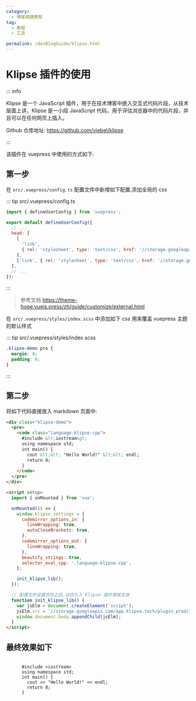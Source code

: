 ```yaml
---
category:
  - 博客搭建教程
tag:
  - 教程
  - 工具

permalink: /devBlogGuide/klipse.html
---
```


# Klipse 插件的使用

::: info

Klipse 是一个 JavaScript 插件，用于在技术博客中嵌入交互式代码片段，从技术层面上讲，Klipse 是一小段 JavaScript 代码，用于评估浏览器中的代码片段，并且可以在任何网页上插入。

Github 仓库地址: https://github.com/viebel/klipse

:::

该插件在 vuepress 中使用的方式如下:

## 第一步

在 `src/.vuepress/config.ts` 配置文件中新增如下配置,添加全局的 css

::: tip src/.vuepress/config.ts

```js
import { defineUserConfig } from 'vuepress';

export default defineUserConfig({
  // ...
  head: [
    [
      'link',
      { rel: 'stylesheet', type: 'text/css', href: '//storage.googleapis.com/app.klipse.tech/css/codemirror.css' },
    ],
    ['link', { rel: 'stylesheet', type: 'text/css', href: '//storage.googleapis.com/app.klipse.tech/css/prolog.css' }],
  ],
  // ...
});
```

:::

> 参考文档 https://theme-hope.vuejs.press/zh/guide/customize/external.html

在 `src/.vuepress/styles/index.scss` 中添加如下 css 用来覆盖 vuepress 主题的默认样式

::: tip src/.vuepress/styles/index.scss

```css
.klipse-demo pre {
  margin: 0;
  padding: 0;
}
```

:::

## 第二步

将如下代码直接放入 markdown 页面中:

```html
<div class="klipse-demo">
  <pre>
    <code class="language-klipse-cpp">
      #include &lt;iostream&gt;
      using namespace std;
      int main() {
        cout &lt;&lt; "Hello World!" &lt;&lt; endl;
        return 0;
      }  
    </code>
  </pre>
</div>

<script setup>
  import { onMounted } from 'vue';

  onMounted(() => {
    window.klipse_settings = {
      codemirror_options_in: {
        lineWrapping: true,
        autoCloseBrackets: true,
      },
      codemirror_options_out: {
        lineWrapping: true,
      },
      beautify_strings: true,
      selector_eval_cpp: '.language-klipse-cpp',
    };

    init_klipse_lib();
  });

  // 配置文件设置完毕之后,动态引入 Klipse 插件使其生效
  function init_klipse_lib() {
    var jsElm = document.createElement('script');
    jsElm.src = '//storage.googleapis.com/app.klipse.tech/plugin_prod/js/klipse_plugin.min.js?the_version=7.11.2';
    window.document.body.appendChild(jsElm);
  }
</script>
```

## 最终效果如下

<div class="klipse-demo">
  <pre>
    <code class="language-klipse-cpp">
      #include &lt;iostream&gt;
      using namespace std;
      int main() {
        cout &lt;&lt; "Hello World!" &lt;&lt; endl;
        return 0;
      }  
    </code>
  </pre>
</div>

<script setup>
  import { onMounted } from 'vue';

  onMounted(() => {
    window.klipse_settings = {
      codemirror_options_in: {
        lineWrapping: true,
        autoCloseBrackets: true,
      },
      codemirror_options_out: {
        lineWrapping: true,
      },
      beautify_strings: true,
      selector_eval_cpp: '.language-klipse-cpp',
    };

    init_klipse_lib();
  });

  // 配置文件设置完毕之后,动态引入 Klipse 插件使其生效
  function init_klipse_lib() {
    var jsElm = document.createElement('script');
    jsElm.src = '//storage.googleapis.com/app.klipse.tech/plugin_prod/js/klipse_plugin.min.js?the_version=7.11.2';
    window.document.body.appendChild(jsElm);
  }
</script>
